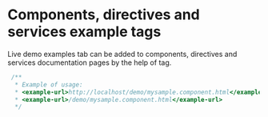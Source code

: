 # Components, directives and services example tags

Live demo examples tab can be added to components, directives and services documentation pages by the help of <example-url> tag.

```js
 /**
  * Example of usage:
  * <example-url>http://localhost/demo/mysample.component.html</example-url>
  * <example-url>/demo/mysample.component.html</example-url>
  */
```
